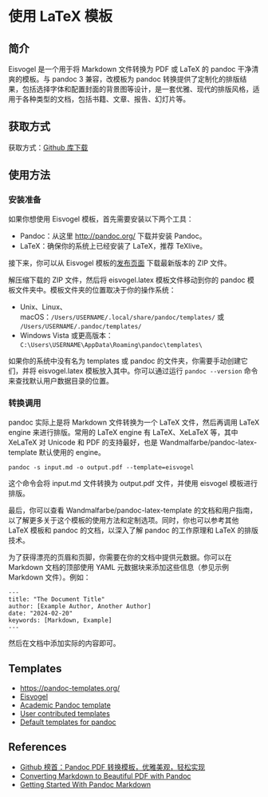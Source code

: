 # 使用 LaTeX 模板

## 简介

Eisvogel 是一个用于将 Markdown 文件转换为 PDF 或 LaTeX 的 pandoc 干净清爽的模板。与 pandoc 3 兼容，改模板为 pandoc 转换提供了定制化的排版结果，包括选择字体和配置封面的背景图等设计，是一套优雅、现代的排版风格，适用于各种类型的文档，包括书籍、文章、报告、幻灯片等。

## 获取方式

获取方式：[Github 库下载](https://github.com/Wandmalfarbe/pandoc-latex-template)

## 使用方法

### 安装准备

如果你想使用 Eisvogel 模板，首先需要安装以下两个工具：

- Pandoc：从这里 http://pandoc.org/ 下载并安装 Pandoc。
- LaTeX：确保你的系统上已经安装了 LaTeX，推荐 TeXlive。

接下来，你可以从 Eisvogel 模板的[发布页面](https://github.com/Wandmalfarbe/pandoc-latex-template/releases) 下载最新版本的 ZIP 文件。

解压缩下载的 ZIP 文件，然后将 eisvogel.latex 模板文件移动到你的 pandoc 模板文件夹中。模板文件夹的位置取决于你的操作系统：

- Unix、Linux、macOS：`/Users/USERNAME/.local/share/pandoc/templates/` 或 `/Users/USERNAME/.pandoc/templates/`
- Windows Vista 或更高版本：`C:\Users\USERNAME\AppData\Roaming\pandoc\templates\`

如果你的系统中没有名为 templates 或 pandoc 的文件夹，你需要手动创建它们，并将 eisvogel.latex 模板放入其中。你可以通过运行 `pandoc --version` 命令来查找默认用户数据目录的位置。

### 转换调用

pandoc 实际上是将 Markdown 文件转换为一个 LaTeX 文件，然后再调用 LaTeX engine 来进行排版。常用的 LaTeX engine 有 LaTeX、XeLaTeX 等，其中 XeLaTeX 对 Unicode 和 PDF 的支持最好，也是 Wandmalfarbe/pandoc-latex-template 默认使用的 engine。

```
pandoc -s input.md -o output.pdf --template=eisvogel
```

这个命令会将 input.md 文件转换为 output.pdf 文件，并使用 eisvogel 模板进行排版。

最后，你可以查看 Wandmalfarbe/pandoc-latex-template 的文档和用户指南，以了解更多关于这个模板的使用方法和定制选项。同时，你也可以参考其他 LaTeX 模板和 pandoc 的文档，以深入了解 pandoc 的工作原理和 LaTeX 的排版技术。

为了获得漂亮的页眉和页脚，你需要在你的文档中提供元数据。你可以在 Markdown 文档的顶部使用 YAML 元数据块来添加这些信息（参见示例 Markdown 文件）。例如：

```
---
title: "The Document Title"
author: [Example Author, Another Author]
date: "2024-02-20"
keywords: [Markdown, Example]
---
```

然后在文档中添加实际的内容即可。

## Templates

- <https://pandoc-templates.org/>
- [Eisvogel](https://github.com/Wandmalfarbe/pandoc-latex-template)
- [Academic Pandoc template](https://github.com/maehr/academic-pandoc-template)
- [User contributed templates](https://github.com/jgm/pandoc/wiki/User-contributed-templates)
- [Default templates for pandoc](https://github.com/jgm/pandoc-templates)

## References

- [Github 榜首：Pandoc PDF 转换模板，优雅美观，轻松实现](https://ask.latexstudio.net/ask/article/768.html)
- [Converting Markdown to Beautiful PDF with Pandoc](https://jdhao.github.io/2019/05/30/markdown2pdf_pandoc/)
- [Getting Started With Pandoc Markdown](https://deatrich.github.io/doc-with-pandoc-markdown/)

